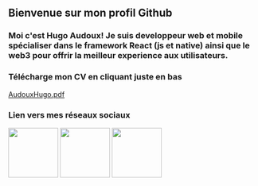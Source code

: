 ## Bienvenue sur mon profil Github
### Moi c'est Hugo Audoux! Je suis developpeur web et mobile spécialiser dans le framework React (js et native) ainsi que le web3 pour offrir la meilleur experience aux utilisateurs.

### Télécharge mon CV en cliquant juste en bas
[AudouxHugo.pdf](https://github.com/AudouxH/AudouxH/files/10132826/AudouxHugo.pdf)

### Lien vers mes réseaux sociaux
[<img src="https://cdn-icons-png.flaticon.com/512/2504/2504923.png" width="100" height="100" />](https://www.google.com)
[<img src="https://cdn-icons-png.flaticon.com/512/2504/2504946.png" width="100" height="100" />](https://www.google.com)
[<img src="https://cdn-icons-png.flaticon.com/512/2504/2504965.png" width="100" height="100" />](https://www.google.com)
